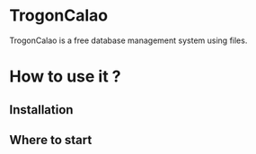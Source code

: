 # TrogonCalao
TrogonCalao is a free database management system using files.

# How to use it ?
## Installation
## Where to start

